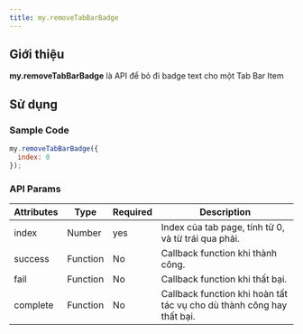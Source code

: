 ```yaml
---
title: my.removeTabBarBadge
---
```


## Giới thiệu

**my.removeTabBarBadge** là API để bỏ đi badge text cho một Tab Bar Item

## Sử dụng

### Sample Code

```js
my.removeTabBarBadge({
  index: 0
});
```

### API Params

| Attributes | Type     | Required | Description                                                           |
| ---------- | -------- | -------- | --------------------------------------------------------------------- |
| index      | Number   | yes      | Index của tab page, tính từ 0, và từ trái qua phải.                   |
| success    | Function | No       | Callback function khi thành công.                                     |
| fail       | Function | No       | Callback function khi thất bại.                                       |
| complete   | Function | No       | Callback function khi hoàn tất tác vụ cho dù thành công hay thất bại. |
